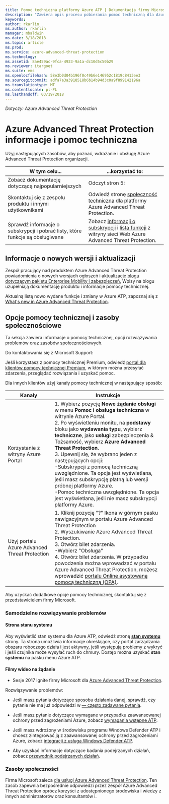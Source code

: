 ```yaml
---
title: Pomoc techniczna platformy Azure ATP | Dokumentacja firmy Microsoft
description: "Zawiera opis procesu pobierania pomoc techniczną dla Azure ATP."
keywords: 
author: rkarlin
ms.author: rkarlin
manager: mbaldwin
ms.date: 3/18/2018
ms.topic: article
ms.prod: 
ms.service: azure-advanced-threat-protection
ms.technology: 
ms.assetid: 8ae459ac-9fca-4923-9a1a-dc10d5c50b29
ms.reviewer: itargoet
ms.suite: ems
ms.openlocfilehash: 58e3b0d04b196f0c49b6e146952c1819c8413ee3
ms.sourcegitcommit: adfa7a3a3918518b6b14b94d3c0a9f899142196a
ms.translationtype: MT
ms.contentlocale: pl-PL
ms.lasthandoff: 03/19/2018
---
```

*Dotyczy: Azure Advanced Threat Protection*


# <a name="azure-advanced-threat-protection-information-and-support"></a>Azure Advanced Threat Protection informacje i pomoc techniczna 


Użyj następujących zasobów, aby poznać, wdrażanie i obsługę Azure Advanced Threat Protection organizacji.

|W tym celu...|...korzystać to:|
|----|----|
|Zobacz dokumentację dotyczącą najpopularniejszych|Odczyt stron 5:|- [Co to jest Azure Advanced Threat Protection?](what-is-atp.md)<br>- [Wymagania wstępne platformy Azure ATP](atp-prerequisites.md)<br>- [Architektura ATP Azure](atp-architecture.md)<br>- [Planowanie pojemności Azure w ATP](atp-capacity-planning.md)<br>- [Tworzenie obszaru roboczego](install-atp-step1.md)|
|Skontaktuj się z zespołu produktu i innymi użytkownikami|Odwiedź stronę [społeczność techniczna](https://techcommunity.microsoft.com/t5/Azure-Advanced-Threat-Protection/bd-p/AzureAdvancedThreatProtection) dla platformy Azure Advanced Threat Protection.|
|Sprawdź informacje o subskrypcji i pobrać listy, które funkcje są obsługiwane|Zobacz [informacji o subskrypcji](https://www.microsoft.com/cloud-platform/azure-information-protection-pricing) i [lista funkcji](https://www.microsoft.com/cloud-platform/azure-information-protection-features) z witryny sieci Web Azure Advanced Threat Protection.|

## <a name="information-about-new-releases-and-updates"></a>Informacje o nowych wersji i aktualizacji

Zespół pracujący nad produktem Azure Advanced Threat Protection powiadomienia o nowych wersjach ogłoszeń i aktualizacje [blogu dotyczącym pakietu Enterprise Mobility i zabezpieczeń.](https://cloudblogs.microsoft.com/enterprisemobility/author/microsoft-advanced-threat-analytics-team/)
Wpisy na blogu uzupełniają dokumentację produktu i informacje pomocy technicznej.

Aktualną listę nowo wydane funkcje i zmiany w Azure ATP, zapoznaj się z [What's new in Azure Advanced Threat Protection](atp-whats-new.md).

## <a name="support-options-and-community-resources"></a>Opcje pomocy technicznej i zasoby społecznościowe

Ta sekcja zawiera informacje o pomocy technicznej, opcji rozwiązywania problemów oraz zasobów społecznościowych.

Do kontaktowania się z Microsoft Support:

Jeśli korzystasz z pomocy technicznej Premium, odwiedź [portal dla klientów pomocy technicznej Premium](https://premier.microsoft.com/), w którym można przesyłać zdarzenia, przeglądać rozwiązania i uzyskać pomoc.

Dla innych klientów użyj kanały pomocy technicznej w następujący sposób:

| Kanały|Instrukcje|
|------|-----|
|Korzystanie z witryny Azure Portal|1. Wybierz pozycję **Nowe żądanie obsługi** w menu **Pomoc i obsługa techniczna** w witrynie Azure Portal. <br>2. Po wyświetleniu monitu, na **podstawy** bloku jako **wydawania typu**, wybierz **techniczne**, jako **usługi** zabezpieczenia & Tożsamość, wybierz **Azure Advanced Threat Protection**. <br>3. Upewnij się, że wybrano jeden z następujących opcji:<br>-Subskrypcji z pomocą techniczną uwzględnione. Ta opcja jest wyświetlana, jeśli masz subskrypcję płatną lub wersji próbnej platformy Azure.<br>-Pomoc techniczna uwzględnione. Ta opcja jest wyświetlana, jeśli nie masz subskrypcji platformy Azure.|
|Użyj portalu Azure Advanced Threat Protection| 1. Kliknij pozycję "?" Ikona w górnym pasku nawigacyjnym w portalu Azure Advanced Threat Protection<br>2. Wyszukiwanie Azure Advanced Threat Protection.<br>3. Otwórz bilet zdarzenia.<br>-Wybierz "Obsługa"<br>4. Otwórz bilet zdarzenia. W przypadku powodzenia można wprowadzać w portalu Azure Advanced Threat Protection, możesz wprowadzić [portalu Online asystowaną pomocą techniczną (OPA)](https://support.microsoft.com/assistedsupportproducts). |

Aby uzyskać dodatkowe opcje pomocy technicznej, skontaktuj się z przedstawicielem firmy Microsoft.

### <a name="self-help"></a>Samodzielne rozwiązywanie problemów

#### <a name="system-status-page"></a>Strona stanu systemu 

Aby wyświetlić stan systemu dla Azure ATP, odwiedź stronę [ **stan systemu** ](https://health.atp.azure.com/) strony. Ta strona umożliwia informacje określające, czy portal zarządzania obszaru roboczego działa i jest aktywny, jeśli występują problemy z wykryć i jeśli czujnika może wysyłać ruch do chmury. Dostęp można uzyskać **stan systemu** na pasku menu Azure ATP.

#### <a name="on-demand-videos"></a>Filmy wideo na żądanie

- Sesje 2017 Ignite firmy Microsoft dla [Azure Advanced Threat Protection](https://myignite.microsoft.com/sessions/53476?source=sessions).

Rozwiązywanie problemów:

- Jeśli masz pytania dotyczące sposobu działania danej, sprawdź, czy pytanie nie ma już odpowiedzi w [— często zadawane pytania](atp-technical-faq.md).

- Jeśli masz pytanie dotyczące wymagane w przypadku zaawansowanej ochrony przed zagrożeniami Azure, zobacz [wymagania wstępne ATP](atp-prerequisites.md).

- Jeśli masz wdrożony w środowisku programu Windows Defender ATP i chcesz zintegrować ją z zaawansowanej ochrony przed zagrożeniami Azure, zobacz [integracji z usługą Windows Defender ATP](integrate-wd-atp.md).

- Aby uzyskać informacje dotyczące badania podejrzanych działań, zobacz [przewodnik podejrzanych działań](suspicious-activity-guide.md).

### <a name="community-resources"></a>Zasoby społeczności

Firma Microsoft zaleca [dla usługi Azure Advanced Threat Protection](https://www.yammer.com/AskIPTeam). Ten zasób zapewnia bezpośrednie odpowiedzi przez zespół Azure Advanced Threat Protection oprócz korzyści z udostępnionego środowiska i wiedzy z innych administratorów oraz konsultantów i.
